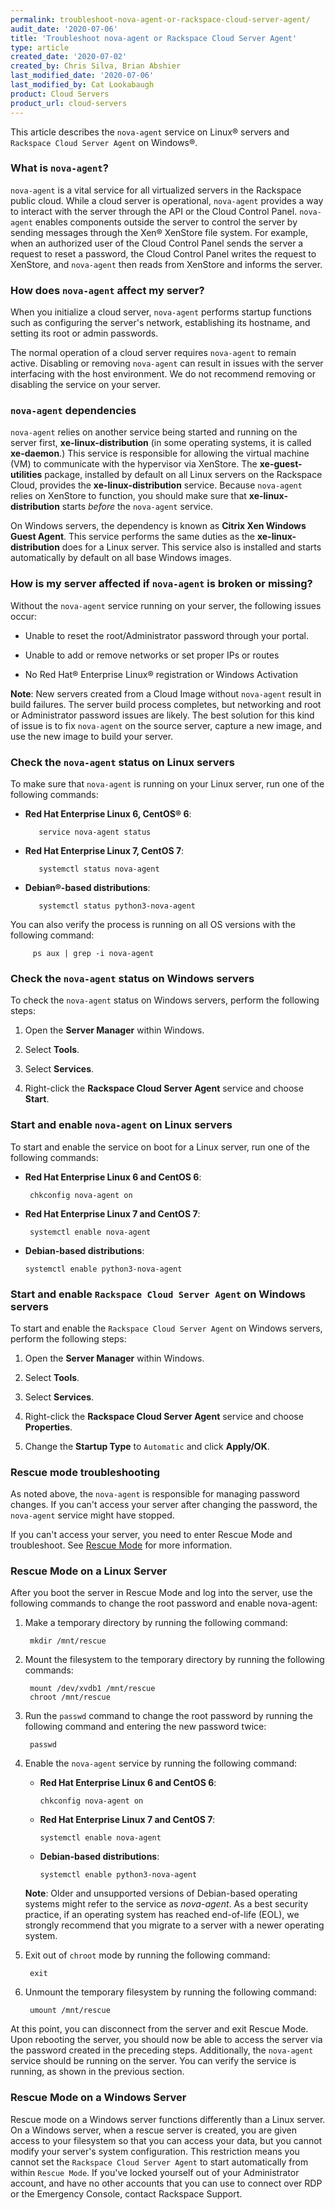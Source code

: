 ```yaml
---
permalink: troubleshoot-nova-agent-or-rackspace-cloud-server-agent/
audit_date: '2020-07-06'
title: 'Troubleshoot nova-agent or Rackspace Cloud Server Agent'
type: article
created_date: '2020-07-02'
created_by: Chris Silva, Brian Abshier
last_modified_date: '2020-07-06'
last_modified_by: Cat Lookabaugh
product: Cloud Servers
product_url: cloud-servers
---
```


This article describes the `nova-agent` service on Linux&reg; servers and `Rackspace Cloud Server Agent` on
Windows&reg;. 

### What is `nova-agent`?
  
`nova-agent` is a vital service for all virtualized servers in the Rackspace public cloud. While a cloud server is
operational, `nova-agent` provides a way to interact with the server through the API or the Cloud Control Panel.
`nova-agent` enables components outside the server to control the server by sending messages through the Xen&reg; XenStore
file system. For example, when an authorized user of the Cloud Control Panel sends the server a request to reset a
password, the Cloud Control Panel writes the request to XenStore, and `nova-agent` then reads from XenStore and informs
the server.

### How does `nova-agent` affect my server?
  
When you initialize a cloud server, `nova-agent` performs startup functions such as configuring the server's network,
establishing its hostname, and setting its root or admin passwords.

The normal operation of a cloud server requires `nova-agent` to remain active. Disabling or removing `nova-agent` can result
in issues with the server interfacing with the host environment. We do not recommend removing or disabling the service
on your server. 

### `nova-agent` dependencies

`nova-agent` relies on another service being started and running on the server first, **xe-linux-distribution** (in some
operating systems, it is called **xe-daemon**.) This service is responsible for allowing the virtual machine (VM) to
communicate with the hypervisor via XenStore. The **xe-guest-utilities** package, installed by default on all Linux
servers on the Rackspace Cloud, provides the **xe-linux-distribution** service. Because `nova-agent` relies on XenStore to
function, you should make sure that **xe-linux-distribution** starts *before* the `nova-agent` service.

On Windows servers, the dependency is known as **Citrix Xen Windows Guest Agent**. This service performs the same duties
as the **xe-linux-distribution** does for a Linux server. This service also is installed and starts automatically by
default on all base Windows images.

### How is my server affected if `nova-agent` is broken or missing?

Without the `nova-agent` service running on your server, the following issues occur:

- Unable to reset the root/Administrator password through your portal.

- Unable to add or remove networks or set proper IPs or routes

- No Red Hat&reg; Enterprise Linux&reg; registration or Windows Activation

  
**Note**: New servers created from a Cloud Image without `nova-agent` result in build failures. The server
build process completes, but networking and root or Administrator password issues are likely. The best solution
for this kind of issue is to fix `nova-agent` on the source server, capture a new image, and use the new image to
build your server.

### Check the `nova-agent` status on Linux servers

To make sure that `nova-agent` is running on your Linux server, run one of the following commands:

  
- **Red Hat Enterprise Linux 6, CentOS® 6**:

         service nova-agent status
 
- **Red Hat Enterprise Linux 7, CentOS 7**:

         systemctl status nova-agent
  

- **Debian®-based distributions**:

         systemctl status python3-nova-agent

You can also verify the process is running on all OS versions with the following command:

         ps aux | grep -i nova-agent

### Check the `nova-agent` status on Windows servers
 
To check the `nova-agent` status on Windows servers, perform the following steps:

1. Open the **Server Manager** within Windows.

2. Select **Tools**.

3. Select **Services**.

4. Right-click the **Rackspace Cloud Server Agent** service and choose **Start**.

  
### Start and enable `nova-agent` on Linux servers

To start and enable the service on boot for a Linux server, run one of the following commands:

- **Red Hat Enterprise Linux 6 and CentOS 6**:

       chkconfig nova-agent on

- **Red Hat Enterprise Linux 7 and CentOS 7**:

       systemctl enable nova-agent

- **Debian-based distributions**:

      systemctl enable python3-nova-agent

### Start and enable `Rackspace Cloud Server Agent` on Windows servers

To start and enable the `Rackspace Cloud Server Agent` on Windows servers, perform the following steps:

1. Open the **Server Manager** within Windows.

2. Select **Tools**.

3. Select **Services**.

4. Right-click the **Rackspace Cloud Server Agent** service and choose **Properties**.

5. Change the **Startup Type** to `Automatic` and click **Apply/OK**.
  
### Rescue mode troubleshooting

As noted above, the `nova-agent` is responsible for managing password changes. If you can't access your server
after changing the password, the `nova-agent` service might have stopped.

If you can't access your server, you need to enter Rescue Mode and troubleshoot. See 
[Rescue Mode](https://support.rackspace.com/support/how-to/rescue-mode/) for more information.

### Rescue Mode on a Linux Server  

After you boot the server in Rescue Mode and log into the server, use the following commands to change the root
password and enable nova-agent:

1. Make a temporary directory by running the following command:

        mkdir /mnt/rescue

2. Mount the filesystem to the temporary directory by running the following commands:
 
        mount /dev/xvdb1 /mnt/rescue
        chroot /mnt/rescue

3. Run the `passwd` command to change the root password by running the following command and entering the new password twice: 

        passwd
  
4. Enable the `nova-agent` service by running the following command:

   - **Red Hat Enterprise Linux 6 and CentOS 6**:

         chkconfig nova-agent on
  
   - **Red Hat Enterprise Linux 7 and CentOS 7**:

         systemctl enable nova-agent
 
   - **Debian-based distributions**:

         systemctl enable python3-nova-agent

    **Note**: Older and unsupported versions of Debian-based operating systems might refer to the service as 
    *nova-agent*. As a best security practice, if an operating system has reached end-of-life (EOL), we strongly
    recommend that you migrate to a server with a newer operating system.

5. Exit out of `chroot` mode by running the following command:

        exit

6. Unmount the temporary filesystem by running the following command:

        umount /mnt/rescue
  
At this point, you can disconnect from the server and exit Rescue Mode. Upon rebooting the server, you should
now be able to access the server via the password created in the preceding steps. Additionally, the `nova-agent`
service should be running on the server. You can verify the service is running, as shown in the previous section.

### Rescue Mode on a Windows Server

Rescue mode on a Windows server functions differently than a Linux server. On a Windows server, when a rescue server
is created, you are given access to your filesystem so that you can access your data, but you cannot modify your
server's system configuration. This restriction means you cannot set the `Rackspace Cloud Server Agent` to start automatically
from within `Rescue Mode`. If you've locked yourself out of your Administrator account, and have no other accounts
that you can use to connect over RDP or the Emergency Console, contact Rackspace Support. 
